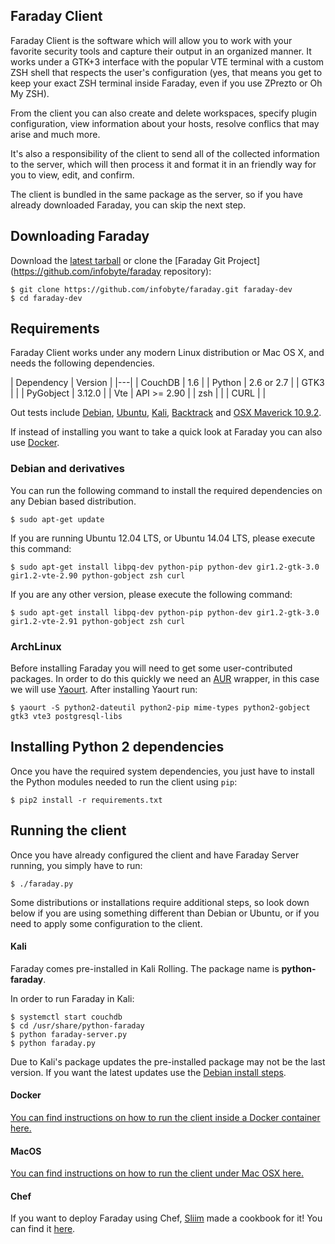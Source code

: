 ## Faraday Client

Faraday Client is the software which will allow you to work with your favorite security tools and capture their output in an organized manner. It works under a GTK+3 interface with the popular VTE terminal with a custom ZSH shell that respects the user's configuration (yes, that means you get to keep your exact ZSH terminal inside Faraday, even if you use ZPrezto or Oh My ZSH).

From the client you can also create and delete workspaces, specify plugin configuration, view information about your hosts, resolve conflics that may arise and much more.

It's also a responsibility of the client to send all of the collected information to the server, which will then process it and format it in an friendly way for you to view, edit, and confirm.

The client is bundled in the same package as the server, so if you have already downloaded Faraday, you can skip the next step.

## Downloading Faraday

Download the [latest tarball](https://github.com/infobyte/faraday/tarball/master) or clone the [Faraday Git Project](https://github.com/infobyte/faraday repository):

    $ git clone https://github.com/infobyte/faraday.git faraday-dev
    $ cd faraday-dev

## Requirements

Faraday Client works under any modern Linux distribution or Mac OS X, and needs the following dependencies.

| Dependency | Version |
|---|
| CouchDB | 1.6 |
| Python | 2.6 or 2.7 |
| GTK3 |  |
| PyGobject | 3.12.0 |
| Vte | API >= 2.90 |
| zsh |  |
| CURL |  |

Out tests include [Debian](#debian), [Ubuntu](#debian), [Kali](#kali), [Backtrack](#debian) and [OSX Maverick 10.9.2](#osx).

If instead of installing you want to take a quick look at Faraday you can also use [Docker](#docker).

### Debian and derivatives

You can run the following command to install the required dependencies on any Debian based distribution.

    $ sudo apt-get update

If you are running Ubuntu 12.04 LTS, or Ubuntu 14.04 LTS, please execute this command:

    $ sudo apt-get install libpq-dev python-pip python-dev gir1.2-gtk-3.0 gir1.2-vte-2.90 python-gobject zsh curl

If you are any other version, please execute the following command:

    $ sudo apt-get install libpq-dev python-pip python-dev gir1.2-gtk-3.0 gir1.2-vte-2.91 python-gobject zsh curl

### ArchLinux

Before installing Faraday you will need to get some user-contributed packages. In order to do this quickly we need an [AUR](https://wiki.archlinux.org/index.php/Arch_User_Repository) wrapper, in this case we will use [Yaourt](http://archlinux.fr/yaourt-en). After installing Yaourt run:

    $ yaourt -S python2-dateutil python2-pip mime-types python2-gobject gtk3 vte3 postgresql-libs

## Installing Python 2 dependencies

Once you have the required system dependencies, you just have to install the Python modules needed to run the client using `pip`:

    $ pip2 install -r requirements.txt

## Running the client

Once you have already configured the client and have Faraday Server running, you simply have to run:

    $ ./faraday.py

Some distributions or installations require additional steps, so look down below if you are using something different than Debian or Ubuntu, or if you need to apply some configuration to the client.


#### Kali

Faraday comes pre-installed in Kali Rolling. The package name is **python-faraday**.

In order to run Faraday in Kali:
```
$ systemctl start couchdb
$ cd /usr/share/python-faraday
$ python faraday-server.py
$ python faraday.py
```

Due to Kali's package updates the pre-installed package may not be the last version. If you want the latest updates use the [Debian install steps](#debian).


#### Docker

[You can find instructions on how to run the client inside a Docker container here.](https://github.com/infobyte/faraday/wiki/installation-client)

#### MacOS

[You can find instructions on how to run the client under Mac OSX here.](https://github.com/infobyte/faraday/wiki/installation-client)

#### Chef

If you want to deploy Faraday using Chef, [Sliim](https://github.com/Sliim) made a cookbook for it! You can find it [here](https://github.com/sliim-cookbooks/faraday/).
